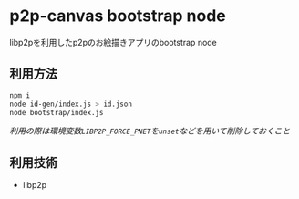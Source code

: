 # p2p-canvas bootstrap node
libp2pを利用したp2pのお絵描きアプリのbootstrap node
## 利用方法
```bash
npm i
node id-gen/index.js > id.json
node bootstrap/index.js
```
*利用の際は環境変数`LIBP2P_FORCE_PNET`を`unset`などを用いて削除しておくこと* 
## 利用技術
- libp2p
